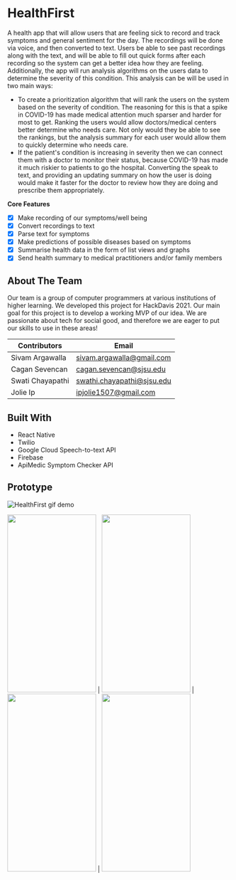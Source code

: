 # HealthFirst
A health app that will allow users that are feeling sick to record and track symptoms and general sentiment for the day. The recordings will be done via voice, and then converted to text. Users be able to see past recordings along with the text, and will be able to fill out quick forms after each recording so the system can get a better idea how they are feeling. Additionally, the app will run analysis algorithms on the users data to determine the severity of this condition. This analysis can be will be used in two main ways:

* To create a prioritization algorithm that will rank the users on the system based on the severity of condition. The reasoning for this is that a spike in COVID-19 has made medical attention much sparser and harder for most to get. Ranking the users would allow doctors/medical centers better determine who needs care. Not only would they be able to see the rankings, but the analysis summary for each user would allow them to quickly determine who needs care.
* If the patient's condition is increasing in severity then we can connect them with a doctor to monitor their status, because COVID-19 has made it much riskier to patients to go the hospital. Converting the speak to text, and providing an updating summary on how the user is doing would make it faster for the doctor to review how they are doing and prescribe them appropriately.

**Core Features**
- [x] Make recording of our symptoms/well being
- [x] Convert recordings to text
- [x] Parse text for symptoms
- [x] Make predictions of possible diseases based on symptoms
- [x] Summarise health data in the form of list views and graphs
- [x] Send health summary to medical practitioners and/or family members

## About The Team
Our team is a group of computer programmers at various institutions of higher learning. We developed this project for HackDavis 2021. Our main goal for this project is to develop a working MVP of our idea. We are passionate about tech for social good, and therefore we are eager to put our skills to use in these areas! 

Contributors | Email
------------ | -------------
Sivam Argawalla | sivam.argawalla@gmail.com
Cagan Sevencan | cagan.sevencan@sjsu.edu
Swati Chayapathi | swathi.chayapathi@sjsu.edu
Jolie Ip | ipjolie1507@gmail.com

## Built With

* React Native
* Twilio
* Google Cloud Speech-to-text API
* Firebase
* ApiMedic Symptom Checker API

## Prototype

![HealthFirst gif demo](./GIF/HealthFirst.gif)


<img src="https://user-images.githubusercontent.com/61493372/104864981-819e5f00-58ef-11eb-8c0d-8a16208d86d6.jpg" width="200" height="400"> | <img src="https://user-images.githubusercontent.com/61493372/104864985-8400b900-58ef-11eb-95ef-fed3b4829a04.jpg" width="200" height="400"> | <img src="https://user-images.githubusercontent.com/61493372/104864984-82cf8c00-58ef-11eb-853a-4f1af75d95a3.jpg" width="200" height="400"> | <img src="https://user-images.githubusercontent.com/61493372/104864986-84994f80-58ef-11eb-872f-346f0f8828e4.jpg" width="200" height="400">



